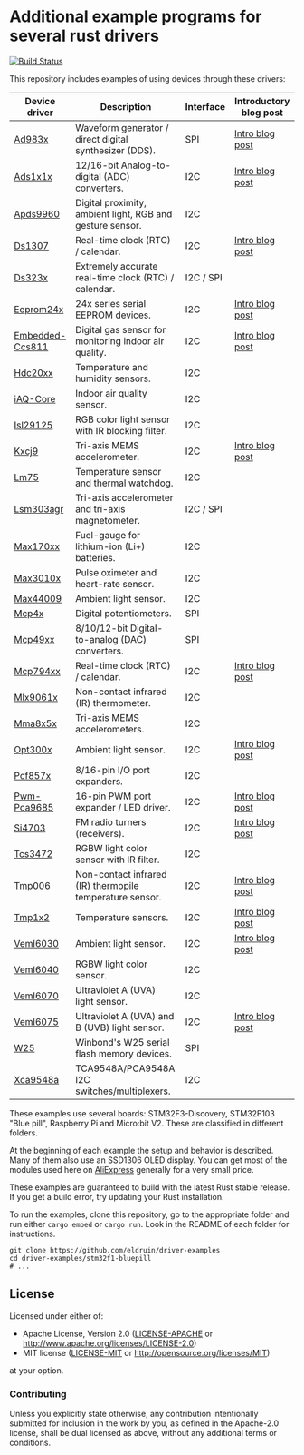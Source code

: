 # Additional example programs for several rust drivers

[![Build Status](https://github.com/eldruin/driver-examples/workflows/Build/badge.svg)](https://github.com/eldruin/driver-examples/actions?query=workflow%3ABuild)

This repository includes examples of using devices through these drivers:

| Device driver    | Description                                               | Interface | Introductory blog post            |
|------------------|-----------------------------------------------------------|-----------|-----------------------------------|
|[Ad983x]          | Waveform generator / direct digital synthesizer (DDS).    | SPI       | [Intro blog post][blog-ad983x]    |
|[Ads1x1x]         | 12/16-bit Analog-to-digital (ADC) converters.             | I2C       | [Intro blog post][blog-ads1x1x]   |
|[Apds9960]        | Digital proximity, ambient light, RGB and gesture sensor. | I2C       |                                   |
|[Ds1307]          | Real-time clock (RTC) / calendar.                         | I2C       | [Intro blog post][blog-ds1307]    |
|[Ds323x]          | Extremely accurate real-time clock (RTC) / calendar.      | I2C / SPI |                                   |
|[Eeprom24x]       | 24x series serial EEPROM devices.                         | I2C       | [Intro blog post][blog-eeprom24x] |
|[Embedded-Ccs811] | Digital gas sensor for monitoring indoor air quality.     | I2C       | [Intro blog post][blog-ccs811]    |
|[Hdc20xx]         | Temperature and humidity sensors.                         | I2C       |                                   |
|[iAQ-Core]        | Indoor air quality sensor.                                | I2C       |                                   |
|[Isl29125]        | RGB color light sensor with IR blocking filter.           | I2C       |                                   |
|[Kxcj9]           | Tri-axis MEMS accelerometer.                              | I2C       | [Intro blog post][blog-kxcj9]     |
|[Lm75]            | Temperature sensor and thermal watchdog.                  | I2C       |                                   |
|[Lsm303agr]       | Tri-axis accelerometer and tri-axis magnetometer.         | I2C / SPI |                                   |
|[Max170xx]        | Fuel-gauge for lithium-ion (Li+) batteries.               | I2C       |                                   |
|[Max3010x]        | Pulse oximeter and heart-rate sensor.                     | I2C       |                                   |
|[Max44009]        | Ambient light sensor.                                     | I2C       |                                   |
|[Mcp4x]           | Digital potentiometers.                                   | SPI       |                                   |
|[Mcp49xx]         | 8/10/12-bit Digital-to-analog (DAC) converters.           | SPI       |                                   |
|[Mcp794xx]        | Real-time clock (RTC) / calendar.                         | I2C       | [Intro blog post][blog-mcp794xx]  |
|[Mlx9061x]        | Non-contact infrared (IR) thermometer.                    | I2C       |                                   |
|[Mma8x5x]         | Tri-axis MEMS accelerometers.                             | I2C       |                                   |
|[Opt300x]         | Ambient light sensor.                                     | I2C       | [Intro blog post][blog-opt300x]   |
|[Pcf857x]         | 8/16-pin I/O port expanders.                              | I2C       |                                   |
|[Pwm-Pca9685]     | 16-pin PWM port expander / LED driver.                    | I2C       | [Intro blog post][blog-pca9685]   |
|[Si4703]          | FM radio turners (receivers).                             | I2C       | [Intro blog post][blog-si4703]    |
|[Tcs3472]         | RGBW light color sensor with IR filter.                   | I2C       |                                   |
|[Tmp006]          | Non-contact infrared (IR) thermopile temperature sensor.  | I2C       | [Intro blog post][blog-tmp006]    |
|[Tmp1x2]          | Temperature sensors.                                      | I2C       | [Intro blog post][blog-tmp1x2]    |
|[Veml6030]        | Ambient light sensor.                                     | I2C       | [Intro blog post][blog-veml6030]  |
|[Veml6040]        | RGBW light color sensor.                                  | I2C       |                                   |
|[Veml6070]        | Ultraviolet A (UVA) light sensor.                         | I2C       |                                   |
|[Veml6075]        | Ultraviolet A (UVA) and B (UVB) light sensor.             | I2C       | [Intro blog post][blog-veml6075]  |
|[W25]             | Winbond's W25 serial flash memory devices.                | SPI       |                                   |
|[Xca9548a]        | TCA9548A/PCA9548A I2C switches/multiplexers.              | I2C       |                                   |

These examples use several boards: STM32F3-Discovery, STM32F103 "Blue pill", Raspberry Pi
and Micro:bit V2. These are classified in different folders.

At the beginning of each example the setup and behavior is described.
Many of them also use an SSD1306 OLED display.
You can get most of the modules used here on [AliExpress] generally for a very small price.

These examples are guaranteed to build with the latest Rust stable release.
If you get a build error, try updating your Rust installation.

To run the examples, clone this repository, go to the appropriate folder and run
either `cargo embed` or `cargo run`. Look in the README of each folder for instructions.
```
git clone https://github.com/eldruin/driver-examples
cd driver-examples/stm32f1-bluepill
# ...
```

## License

Licensed under either of:

 * Apache License, Version 2.0 ([LICENSE-APACHE](LICENSE-APACHE) or
   http://www.apache.org/licenses/LICENSE-2.0)
 * MIT license ([LICENSE-MIT](LICENSE-MIT) or
   http://opensource.org/licenses/MIT)

at your option.

### Contributing

Unless you explicitly state otherwise, any contribution intentionally submitted
for inclusion in the work by you, as defined in the Apache-2.0 license, shall
be dual licensed as above, without any additional terms or conditions.

[Ad983x]: https://crates.io/crates/ad983x
[Ads1x1x]: https://crates.io/crates/ads1x1x
[Apds9960]: https://crates.io/crates/apds9960
[Ds1307]: https://crates.io/crates/ds1307
[Ds323x]: https://crates.io/crates/ds323x
[Kxcj9]: https://crates.io/crates/kxcj9
[Eeprom24x]: https://crates.io/crates/eeprom24x
[Embedded-Ccs811]: https://crates.io/crates/embedded-ccs811
[Hdc20xx]: https://crates.io/crates/hdc20xx
[Isl29125]: https://crates.io/crates/isl29125
[iAQ-Core]: https://crates.io/crates/iaq-core
[Lm75]: https://crates.io/crates/lm75
[Lsm303agr]: https://crates.io/crates/lsm303agr
[Max170xx]: https://crates.io/crates/max170xx
[Max3010x]: https://crates.io/crates/max3010x
[Max44009]: https://crates.io/crates/max44009
[Mcp4x]: https://crates.io/crates/mcp4x
[Mcp49xx]: https://crates.io/crates/mcp49xx
[Mcp794xx]: https://crates.io/crates/mcp794xx
[Mlx9061x]: https://crates.io/crates/mlx9061x
[Mma8x5x]: https://crates.io/crates/mma8x5x
[Opt300x]: https://crates.io/crates/Opt300x
[Pcf857x]: https://crates.io/crates/pcf857x
[Pwm-Pca9685]: https://crates.io/crates/pwm-pca9685
[Si4703]: https://crates.io/crates/si4703
[Tcs3472]: https://crates.io/crates/tcs3472
[Tmp006]: https://crates.io/crates/tmp006
[Tmp1x2]: https://crates.io/crates/tmp1x2
[Veml6030]: https://crates.io/crates/veml6030
[Veml6040]: https://crates.io/crates/veml6040
[Veml6070]: https://crates.io/crates/veml6070
[Veml6075]: https://crates.io/crates/veml6075
[W25]: https://github.com/eldruin/w25-rs
[Xca9548a]: https://crates.io/crates/xca9548a

[blog-ad983x]: https://blog.eldruin.com/ad983x-waveform-generator-dds-driver-in-rust/
[blog-ads1x1x]: https://blog.eldruin.com/ads1x1x-analog-to-digital-converter-driver-in-rust/
[blog-ccs811]: https://blog.eldruin.com/ccs811-indoor-air-quality-sensor-driver-in-rust/
[blog-ds1307]: https://blog.eldruin.com/ds1307-real-time-clock-rtc-driver-in-rust/
[blog-eeprom24x]: https://blog.eldruin.com/24x-serial-eeprom-driver-in-rust/
[blog-kxcj9]: https://blog.eldruin.com/kxcj9-kxcjb-tri-axis-mems-accelerator-driver-in-rust/
[blog-mcp794xx]: https://blog.eldruin.com/mcp794xx-real-time-clock-rtc-driver-in-rust
[blog-opt300x]: https://blog.eldruin.com/opt300x-ambient-light-sensor-driver-in-rust/
[blog-pca9685]: https://blog.eldruin.com/pca9685-pwm-led-servo-controller-driver-in-rust/
[blog-si4703]: https://blog.eldruin.com/si4703-fm-radio-receiver-driver-in-rust/
[blog-tmp006]: https://blog.eldruin.com/tmp006-contact-less-infrared-ir-thermopile-driver-in-rust/
[blog-tmp1x2]: https://blog.eldruin.com/tmp1x2-temperature-sensor-driver-in-rust/
[blog-veml6030]: https://blog.eldruin.com/veml6030-ambient-light-sensor-driver-in-rust/
[blog-veml6075]: https://blog.eldruin.com/veml6075-uva-uvb-uv-index-light-sensor-driver-in-rust/

[AliExpress]: https://www.aliexpress.com